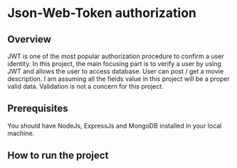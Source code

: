 # Json-Web-Token authorization
## Overview
JWT is one of the most popular authorization procedure to confirm a user identity. In this project, the main focusing part is to verify a user by using JWT and allows the user to access database. 
User can post / get a movie description. I am assuming all the fields value in this project will be a proper valid data. Validation is not a concern for this project.

## Prerequisites
You should have NodeJs, ExpressJs and MongoDB installed in your local machine.

## How to run the project
